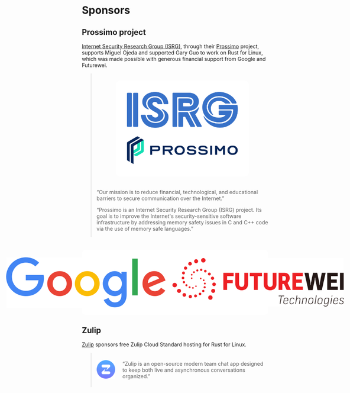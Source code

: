 # Sponsors

## Prossimo project

[Internet Security Research Group (ISRG)](https://www.abetterinternet.org), through their [Prossimo](https://www.memorysafety.org/initiative/linux-kernel/) project, supports Miguel Ojeda and supported Gary Guo to work on Rust for Linux, which was made possible with generous financial support from Google and Futurewei.

<blockquote style="display: flex; column-gap: 20px; align-items: center;flex-wrap: wrap;">
  <div style="flex: 0 1 300px; margin-top: 20px; margin-bottom: 20px;background: white;padding: 30px;border-radius: 10px;row-gap: 20px;display: flex;flex-direction: column;margin-left: auto;margin-right: auto;">
    <a href="https://www.abetterinternet.org"><img src="ISRG.svg" alt="ISRG Logo"></a>
    <a href="https://www.memorysafety.org"><img src="Prossimo.svg" alt="Prossimo Logo"></a>
  </div>
  <div style="flex: 300px;">
    <p>“Our mission is to reduce financial, technological, and educational barriers to secure communication over the Internet.”</p>
    <p>“Prossimo is an Internet Security Research Group (ISRG) project. Its goal is to improve the Internet's security-sensitive software infrastructure by addressing memory safety issues in C and C++ code via the use of memory safe languages.”</p>
  </div>
</blockquote>

<div style="background: white; margin-top: 2.5em; border-radius: 10px; padding: 20px; display: flex; align-items: center; justify-content: center; column-gap: 4%;">
    <img style="flex: 14 1 0; object-fit: contain; width: 100%;" src="Google.svg" alt="Google Logo">
    <img style="flex:  9 1 0; object-fit: contain; width: 100%;" src="Futurewei.png" alt="Futurewei Logo">
</div>

## Zulip

[Zulip](https://zulip.com) sponsors free Zulip Cloud Standard hosting for Rust for Linux.

<blockquote style="display: flex; column-gap: 20px; align-items: center;">
  <div style=" flex: 0 0 50px; margin-top: 20px; margin-bottom: 20px;">
    <a href="https://zulip.com"><img src="Zulip.svg" alt="Zulip Logo"></a>
  </div>
  <p>“Zulip is an open-source modern team chat app designed to keep both live and asynchronous conversations organized.”</p>
</blockquote>
